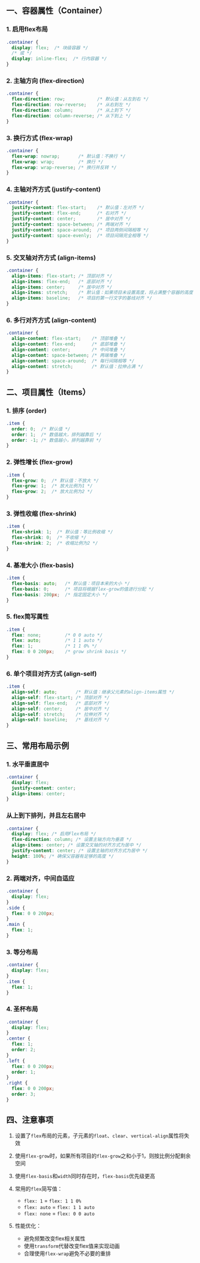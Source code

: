 

## 一、容器属性（Container）

### 1. 启用flex布局
```css
.container {
  display: flex;  /* 块级容器 */
  /* 或 */
  display: inline-flex;  /* 行内容器 */
}
```

### 2. 主轴方向 (flex-direction)
```css
.container {
  flex-direction: row;            /* 默认值：从左到右 */
  flex-direction: row-reverse;    /* 从右到左 */
  flex-direction: column;         /* 从上到下 */
  flex-direction: column-reverse; /* 从下到上 */
}
```

### 3. 换行方式 (flex-wrap)
```css
.container {
  flex-wrap: nowrap;       /* 默认值：不换行 */
  flex-wrap: wrap;         /* 换行 */
  flex-wrap: wrap-reverse; /* 换行并反转 */
}
```

### 4. 主轴对齐方式 (justify-content)
```css
.container {
  justify-content: flex-start;    /* 默认值：左对齐 */
  justify-content: flex-end;      /* 右对齐 */
  justify-content: center;        /* 居中对齐 */
  justify-content: space-between; /* 两端对齐 */
  justify-content: space-around;  /* 项目两侧间隔相等 */
  justify-content: space-evenly;  /* 项目间隔完全相等 */
}
```

### 5. 交叉轴对齐方式 (align-items)
```css
.container {
  align-items: flex-start; /* 顶部对齐 */
  align-items: flex-end;   /* 底部对齐 */
  align-items: center;     /* 居中对齐 */
  align-items: stretch;    /* 默认值：如果项目未设置高度，将占满整个容器的高度 */
  align-items: baseline;   /* 项目的第一行文字的基线对齐 */
}
```

### 6. 多行对齐方式 (align-content)
```css
.container {
  align-content: flex-start;    /* 顶部堆叠 */
  align-content: flex-end;      /* 底部堆叠 */
  align-content: center;        /* 中间堆叠 */
  align-content: space-between; /* 两端堆叠 */
  align-content: space-around;  /* 每行间隔相等 */
  align-content: stretch;       /* 默认值：拉伸占满 */
}
```

## 二、项目属性（Items）

### 1. 排序 (order)
```css
.item {
  order: 0;  /* 默认值 */
  order: 1;  /* 数值越大，排列越靠后 */
  order: -1; /* 数值越小，排列越靠前 */
}
```

### 2. 弹性增长 (flex-grow)
```css
.item {
  flex-grow: 0;  /* 默认值：不放大 */
  flex-grow: 1;  /* 放大比例为1 */
  flex-grow: 2;  /* 放大比例为2 */
}
```

### 3. 弹性收缩 (flex-shrink)
```css
.item {
  flex-shrink: 1;  /* 默认值：等比例收缩 */
  flex-shrink: 0;  /* 不收缩 */
  flex-shrink: 2;  /* 收缩比例为2 */
}
```

### 4. 基准大小 (flex-basis)
```css
.item {
  flex-basis: auto;   /* 默认值：项目本来的大小 */
  flex-basis: 0;      /* 项目将根据flex-grow的值进行分配 */
  flex-basis: 200px;  /* 指定固定大小 */
}
```

### 5. flex简写属性
```css
.item {
  flex: none;         /* 0 0 auto */
  flex: auto;         /* 1 1 auto */
  flex: 1;            /* 1 1 0% */
  flex: 0 0 200px;    /* grow shrink basis */
}
```

### 6. 单个项目对齐方式 (align-self)
```css
.item {
  align-self: auto;       /* 默认值：继承父元素的align-items属性 */
  align-self: flex-start; /* 顶部对齐 */
  align-self: flex-end;   /* 底部对齐 */
  align-self: center;     /* 居中对齐 */
  align-self: stretch;    /* 拉伸对齐 */
  align-self: baseline;   /* 基线对齐 */
}
```

## 三、常用布局示例

### 1. 水平垂直居中
```css
.container {
  display: flex;
  justify-content: center;
  align-items: center;
}
```
### 从上到下排列，并且左右居中
```css
.container {
  display: flex; /* 启用Flex布局 */
  flex-direction: column; /* 设置主轴方向为垂直 */
  align-items: center; /* 设置交叉轴的对齐方式为居中 */
  justify-content: center; /* 设置主轴的对齐方式为居中 */
  height: 100%; /* 确保父容器有足够的高度 */
}
```

### 2. 两端对齐，中间自适应
```css
.container {
  display: flex;
}
.side {
  flex: 0 0 200px;
}
.main {
  flex: 1;
}
```

### 3. 等分布局
```css
.container {
  display: flex;
}
.item {
  flex: 1;
}
```

### 4. 圣杯布局
```css
.container {
  display: flex;
}
.center {
  flex: 1;
  order: 2;
}
.left {
  flex: 0 0 200px;
  order: 1;
}
.right {
  flex: 0 0 200px;
  order: 3;
}
```

## 四、注意事项

1. 设置了`flex`布局的元素，子元素的`float`、`clear`、`vertical-align`属性将失效

2. 使用`flex-grow`时，如果所有项目的`flex-grow`之和小于1，则按比例分配剩余空间

3. 使用`flex-basis`和`width`同时存在时，`flex-basis`优先级更高

4. 常用的`flex`简写值：
   - `flex: 1` = `flex: 1 1 0%`
   - `flex: auto` = `flex: 1 1 auto`
   - `flex: none` = `flex: 0 0 auto`

5. 性能优化：
   - 避免频繁改变flex相关属性
   - 使用`transform`代替改变flex值来实现动画
   - 合理使用`flex-wrap`避免不必要的重排